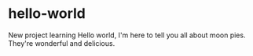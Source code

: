 # hello-world
New project learning
Hello world, I'm here to tell you all about moon pies.
They're wonderful and delicious.
